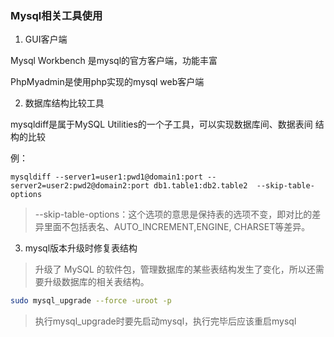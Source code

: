 ### Mysql相关工具使用

1. GUI客户端

Mysql Workbench 是mysql的官方客户端，功能丰富

PhpMyadmin是使用php实现的mysql web客户端

2. 数据库结构比较工具

mysqldiff是属于MySQL Utilities的一个子工具，可以实现数据库间、数据表间 结构的比较

例：

```mysql
mysqldiff --server1=user1:pwd1@domain1:port --server2=user2:pwd2@domain2:port db1.table1:db2.table2  --skip-table-options
```
> --skip-table-options：这个选项的意思是保持表的选项不变，即对比的差异里面不包括表名、AUTO_INCREMENT,ENGINE, CHARSET等差异。
3. mysql版本升级时修复表结构
> 升级了 MySQL 的软件包，管理数据库的某些表结构发生了变化，所以还需要升级数据库的相关表结构。
```bash
sudo mysql_upgrade --force -uroot -p
```
> 执行mysql_upgrade时要先启动mysql，执行完毕后应该重启mysql